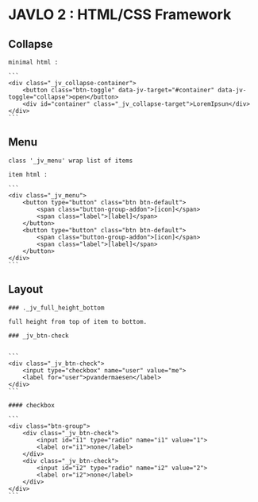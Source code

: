 # JAVLO 2 : HTML/CSS Framework

## Collapse

	minimal html : 

	```
	<div class="_jv_collapse-container">
		<button class="btn-toggle" data-jv-target="#container" data-jv-toggle="collapse">open</button>
		<div id="container" class="_jv_collapse-target">LoremIpsun</div>
	</div>
	```


## Menu

	class '_jv_menu' wrap list of items
	
	item html : 
	
	```
	<div class="_jv_menu">
		<button type="button" class="btn btn-default">
			<span class="button-group-addon">[icon]</span> 
			<span class="label">[label]</span>
		</button>
		<button type="button" class="btn btn-default">
			<span class="button-group-addon">[icon]</span> 
			<span class="label">[label]</span>
		</button>
	</div>
	```


## Layout

	### ._jv_full_height_bottom
	
	full height from top of item to bottom.
	
	### _jv_btn-check
	
	
	```
	<div class="_jv_btn-check">
		<input type="checkbox" name="user" value="me">
		<label for="user">pvandermaesen</label>
	</div>
	```
	
	#### checkbox
	
	```
	<div class="btn-group">
		<div class="_jv_btn-check">
			<input id="i1" type="radio" name="i1" value="1">
			<label or="i1">none</label>
		</div>
		<div class="_jv_btn-check">
			<input id="i2" type="radio" name="i2" value="2">
			<label or="i2">none</label>
		</div>
	</div>
	```
	